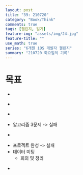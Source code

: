 ```yaml
---
layout: post
title: "39: 210720"
category: "Book/Think"
comments: true
tags: [챌린지, 일기]
feature-img: "assets/img/24.jpg"
feature-title: ""
use_math: true
series: "6개월 iOS 개발자 챌린지"
summary: "210720 화요일의 기록"
---
```





# 목표

* ~~~약먹기~~~
* ~~~스트레칭 및 운동~~~
* ~~~이른 기상~~~
* 알고리즘 3문제 -> 실패
* ~~~부스트 코스 정리 -> 글 양산~~~
* 프로젝트 완성 -> 실패
* 데이터 미팅
  * 회의 및 정리
* ~~~1일 1커밋~~~



